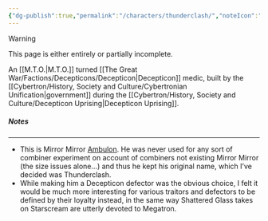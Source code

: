 ```yaml
---
{"dg-publish":true,"permalink":"/characters/thunderclash/","noteIcon":"default"}
---
```

  
>[!warning] 
>This page is either entirely or partially incomplete. 

An [[M.T.O.\|M.T.O.]] turned [[The Great War/Factions/Decepticons/Decepticon\|Decepticon]] medic, built by the [[Cybertron/History, Society and Culture/Cybertronian Unification\|government]] during the [[Cybertron/History, Society and Culture/Decepticon Uprising\|Decepticon Uprising]]. 
##### Notes
---
- This is Mirror Mirror [Ambulon](https://tfwiki.net/wiki/Ambulon).  He was never used for any sort of combiner experiment on account of combiners not existing Mirror Mirror (the size issues alone…) and thus he kept his original name, which I’ve decided was Thunderclash. 
- While making him a Decepticon defector was the obvious choice, I felt it would be much more interesting for various traitors and defectors to be defined by their loyalty instead, in the same way Shattered Glass takes on Starscream are utterly devoted to Megatron. 
